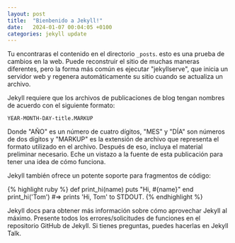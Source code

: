 ```yaml
---
layout: post
title:  "Bienbenido a Jekyll!"
date:   2024-01-07 00:04:05 +0100
categories: jekyll update
---
```

Tu encontraras el contenido en el directorio `_posts`. esto es una prueba de cambios en la web. Puede reconstruir el sitio de muchas maneras diferentes, pero la forma más común es ejecutar "jekyllserve", que inicia un servidor web y regenera automáticamente su sitio cuando se actualiza un archivo.

Jekyll requiere que los archivos de publicaciones de blog tengan nombres de acuerdo con el siguiente formato:

`YEAR-MONTH-DAY-title.MARKUP`

Donde "AÑO" es un número de cuatro dígitos, "MES" y "DÍA" son números de dos dígitos y "MARKUP" es la extensión de archivo que representa el formato utilizado en el archivo. Después de eso, incluya el material preliminar necesario. Eche un vistazo a la fuente de esta publicación para tener una idea de cómo funciona.

Jekyll también ofrece un potente soporte para fragmentos de código:

{% highlight ruby %}
def print_hi(name)
  puts "Hi, #{name}"
end
print_hi('Tom')
#=> prints 'Hi, Tom' to STDOUT.
{% endhighlight %}

Jekyll docs para obtener más información sobre cómo aprovechar Jekyll al máximo. Presente todos los errores/solicitudes de funciones en el repositorio GitHub de Jekyll. Si tienes preguntas, puedes hacerlas en Jekyll Talk.

[jekyll-docs]: https://jekyllrb.com/docs/home
[jekyll-gh]:   https://github.com/jekyll/jekyll
[jekyll-talk]: https://talk.jekyllrb.com/
